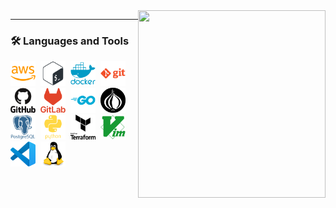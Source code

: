 <div style="float:right;">
  <img src="https://media.giphy.com/media/cegAA2LlR200FMQbgG/giphy.gif" width="300" height="300"/>
</div>

---

### :hammer_and_wrench: Languages and Tools

<div>
  <img src="https://raw.githubusercontent.com/devicons/devicon/master/icons/amazonwebservices/amazonwebservices-plain-wordmark.svg" title="AWS" alt="AWS" height="40px"/>&nbsp;
  <img src="https://raw.githubusercontent.com/devicons/devicon/master/icons/bash/bash-plain.svg" title="bash" alt="bash" height="40px"/>&nbsp;
  <img src="https://raw.githubusercontent.com/devicons/devicon/master/icons/docker/docker-plain-wordmark.svg" title="docker" alt="docker" height="40px"/>&nbsp;
  <img src="https://raw.githubusercontent.com/devicons/devicon/master/icons/git/git-plain-wordmark.svg" title="git" alt="git" height="40px"/>&nbsp;
  <img src="https://raw.githubusercontent.com/devicons/devicon/master/icons/github/github-original-wordmark.svg" title="github" alt="github" height="40px"/>&nbsp;
  <img src="https://raw.githubusercontent.com/devicons/devicon/master/icons/gitlab/gitlab-plain-wordmark.svg" title="gitlab" alt="gitlab" height="40px"/>&nbsp;
  <img src="https://raw.githubusercontent.com/devicons/devicon/master/icons/go/go-original-wordmark.svg" title="go" alt="go" height="40px"/>&nbsp;
  <img src="https://raw.githubusercontent.com/devicons/devicon/master/icons/perl/perl-plain.svg" title="perl" alt="perl" height="40px"/>&nbsp;
  <img src="https://raw.githubusercontent.com/devicons/devicon/master/icons/postgresql/postgresql-plain-wordmark.svg" title="postgresql" alt="postgresql" height="40px"/>&nbsp;
  <img src="https://raw.githubusercontent.com/devicons/devicon/master/icons/python/python-plain-wordmark.svg" title="python" alt="python" height="40px"/>&nbsp;
  <img src="https://raw.githubusercontent.com/devicons/devicon/master/icons/terraform/terraform-plain-wordmark.svg" title="terraform" alt="terraform" height="40px"/>&nbsp;
  <img src="https://raw.githubusercontent.com/devicons/devicon/master/icons/vim/vim-plain.svg" title="vim" alt="vim" height="40px"/>&nbsp;
  <img src="https://raw.githubusercontent.com/devicons/devicon/master/icons/vscode/vscode-original.svg" title="vscode" alt="vscode" height="40px"/>&nbsp;
  <img src="https://raw.githubusercontent.com/devicons/devicon/master/icons/linux/linux-original.svg" title="linux" alt="linux" height="40px"/>&nbsp;
</div>
